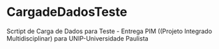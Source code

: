 # CargadeDadosTeste
Scrtipt de Carga de Dados para Teste - Entrega PIM ((Projeto Integrado Multidisciplinar) para UNIP-Universidade Paulista
